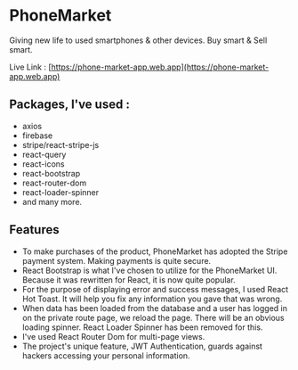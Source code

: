 # PhoneMarket

Giving new life to used smartphones & other devices. Buy smart & Sell smart.

Live Link : [https://phone-market-app.web.app](https://phone-market-app.web.app)

 ## Packages, I've used : 
 - axios
 - firebase
 - stripe/react-stripe-js
 - react-query
 - react-icons
 - react-bootstrap
 - react-router-dom
 - react-loader-spinner
 - and many more.

 ## Features
 - To make purchases of the product, PhoneMarket has adopted the Stripe payment system. Making payments is quite secure.
 - React Bootstrap is what I've chosen to utilize for the PhoneMarket UI. Because it was rewritten for React, it is now quite popular.
 - For the purpose of displaying error and success messages, I used React Hot Toast. It will help you fix any information you gave that was wrong.
 - When data has been loaded from the database and a user has logged in on the private route page, we reload the page. There will be an obvious loading spinner. React Loader Spinner has been removed for this.
 - I've used React Router Dom for multi-page views.
 - The project's unique feature, JWT Authentication, guards against hackers accessing your personal information.